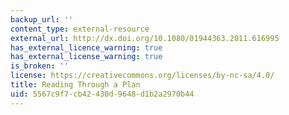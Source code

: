 ```yaml
---
backup_url: ''
content_type: external-resource
external_url: http://dx.doi.org/10.1080/01944363.2011.616995
has_external_licence_warning: true
has_external_license_warning: true
is_broken: ''
license: https://creativecommons.org/licenses/by-nc-sa/4.0/
title: Reading Through a Plan
uid: 5567c9f7-cb42-430d-9648-d1b2a2970b44
---
```

